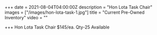 +++
date = 2021-08-04T04:00:00Z
description = "Hon Lota Task Chair"
images = ["/images/hon-lota-task-1.jpg"]
title = "Current Pre-Owned Inventory"
video = ""

+++
Hon Lota Task Chair $145/ea. Qty-25 Available